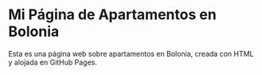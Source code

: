 # Mi Página de Apartamentos en Bolonia
Esta es una página web sobre apartamentos en Bolonia, creada con HTML y alojada en GitHub Pages.
